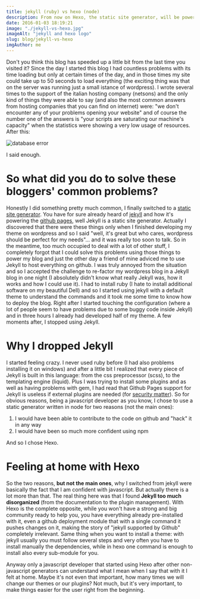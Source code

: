 ```yaml
---
title: jekyll (ruby) vs hexo (node)
description: From now on Hexo, the static site generator, will be powering this blog
date: 2016-01-03 18:19:21
image: "./jekyll-vs-hexo.jpg"
imageAlt: "jekyll and hexo logo"
slug: blog/jekyll-vs-hexo
imgAuthor: me
---
```


Don't you think this blog has speeded up a little bit from the last time you visited it?
Since the day I started this blog I had countless problems with its time loading but only at certain times of the day, and in those times my site could take up to 50 seconds to load everything (the exciting thing was that on the server was running just a small istance of wordpress). I wrote several times to the support of the italian hosting company (netsons) and the only kind of things they were able to say (and also the most common answers from hosting companies that you can find on internet) were:
"we don't encounter any of your problems opening your website" and of course the number one of the answers is "your scripts are saturating our machine's capacity" when the statistics were showing a very low usage of resources.
After this:

![database error](./database-error.jpg)

I said enough.

# So what did you do to solve these bloggers' common problems?

Honestly I did something pretty much common, I finally switched to a [static site generator](https://davidwalsh.name/introduction-static-site-generators). You have for sure already heard of [jekyll](https://jekyllrb.com/) and how it's powering the [github pages](http://jekyllrb.com/docs/github-pages/), well Jekyll is a static site generator. Actually I discovered that there were these things only when I finished developing my theme on wordpress and so I said "well, it's great but who cares, wordpress should be perfect for my needs"... and it was really too soon to talk. So in the meantime, too much occupied to deal with a lot of other stuff, I completely forgot that I could solve this problems using those things to power my blog and just the other day a friend of mine adviced me to use Jekyll to host everything on github. I was truly annoyed from the situation and so I accepted the challenge to re-factor my wordpress blog in a Jekyll blog in one night (I absolutely didn't know what really Jekyll was, how it works and how I could use it). I had to install ruby (I hate to install additional software on my beautiful Dell) and so I started using jekyll with a default theme to understand the commands and it took me some time to know how to deploy the blog. Right after I started touching the configuration (where a lot of people seem to have problems due to some buggy code inside Jekyll) and in three hours I already had developed half of my theme.
A few moments after, I stopped using Jekyll.

# Why I dropped Jekyll

I started feeling crazy. I never used ruby before (I had also problems installing it on windows) and after a little bit I realized that every piece of Jekyll is built in this language: from the css preprocessor (scss), to the templating engine (liquid). Plus I was trying to install some plugins and as well as having problems with gem, I had read that Github Pages support for Jekyll is useless if external plugins are needed (for [security matter](http://www.sitepoint.com/jekyll-plugins-github/)).
So for obvious reasons, being a javascript developer as you know, I chose to use a static generator written in node for two reasons (not the main ones):

1. I would have been able to contribute to the code on github and "hack" it in any way
2. I would have been so much more confident using npm

And so I chose Hexo.

# Feeling at home with Hexo

So the two reasons, **but not the main ones**, why I switched from jekyll were basically the fact that I am confident with javascript. But actually there is a lot more than that. The real thing here was that I found **Jekyll too much disorganized** (from the documentation to the plugin management). With Hexo is the complete opposite, while you won't have a strong and big community ready to help you, you have everything already pre-installed with it, even a github deployment module that with a single command it pushes changes on it, making the story of "jekyll supported by Github" completely irrelevant.
Same thing when you want to install a theme: with jekyll usually you must follow several steps and very often you have to install manually the dependencies, while in hexo one command is enough to install also every sub-module for you.

Anyway only a javascript developer that started using Hexo after other non-javascript generators can understand what I mean when I say that with it I felt at home. Maybe it's not even that important, how many times we will change our themes or our plugins? Not much, but it's very important, to make things easier for the user right from the beginning.
